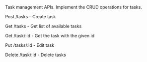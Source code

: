 Task management APIs. Implement the CRUD operations for tasks.

Post /tasks - Create task

Get /tasks - Get list of available tasks

Get /task/:id - Get the task with the given id

Put /tasks/:id - Edit task

Delete /task/:id - Delete tasks


